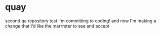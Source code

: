 # quay
second qa repository test
i'm committing to coding!
and now I'm making a change that I'd like the marrrster to see and accept
